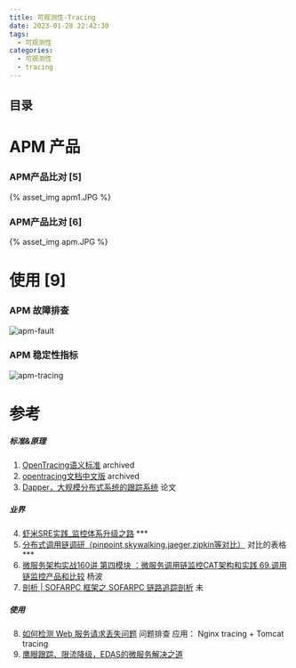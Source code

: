 ```yaml
---
title: 可观测性-Tracing
date: 2023-01-28 22:42:30
tags:
  - 可观测性
categories:
  - 可观测性
  - tracing
---
```


<p></p>
<!-- more -->

## 目录
<!-- toc -->

#  APM 产品
### APM产品比对 [5]
{% asset_img  apm1.JPG    %}

### APM产品比对 [6]
{% asset_img  apm.JPG    %}

# 使用 [9]
###   APM 故障排查
   ![apm-fault](https://user-images.githubusercontent.com/5608425/66256533-43942f00-e7c1-11e9-8fe8-80565025c792.png)
      
###    APM 稳定性指标
   ![apm-tracing](https://user-images.githubusercontent.com/5608425/66256535-4727b600-e7c1-11e9-82c9-cd2222fce9bb.png)
   
   
# 参考
##### 标准&原理
1. [OpenTracing语义标准](https://github.com/opentracing-contrib/opentracing-specification-zh/blob/master/specification.md)  archived
2. [opentracing文档中文版](https://wu-sheng.gitbooks.io/opentracing-io/content/pages/spec.html) archived
3. [Dapper，大规模分布式系统的跟踪系统](http://bigbully.github.io/Dapper-translation/)  论文


##### 业界
4. [虾米SRE实践_监控体系升级之路](https://github.com/StabilityMan/StabilityGuide/blob/master/docs/processing/monitor/%E8%99%BE%E7%B1%B3SRE%E5%AE%9E%E8%B7%B5_%E7%9B%91%E6%8E%A7%E4%BD%93%E7%B3%BB%E5%8D%87%E7%BA%A7%E4%B9%8B%E8%B7%AF.md) ***
5. [分布式调用链调研（pinpoint,skywalking,jaeger,zipkin等对比）](https://my.oschina.net/u/3770892/blog/3005395)  对比的表格 ***
6. [微服务架构实战160讲 第四模块 ：微服务调用链监控CAT架构和实践 69.调用链监控产品和比较]() 杨波
7. [剖析 | SOFARPC 框架之 SOFARPC 链路追踪剖析](https://www.sofastack.tech/blog/sofa-rpc-link-tracking/) 未

##### 使用
8. [如何检测 Web 服务请求丢失问题](https://mp.weixin.qq.com/s/QA_BTF1D3GJJ7_nYQ6oAzQ) 问题排查 应用： Nginx tracing + Tomcat tracing
9.   [鹰眼跟踪、限流降级，EDAS的微服务解决之道](https://yq.aliyun.com/articles/60994?spm=5176.100239.blogcont61320.29.6SwFH6)









